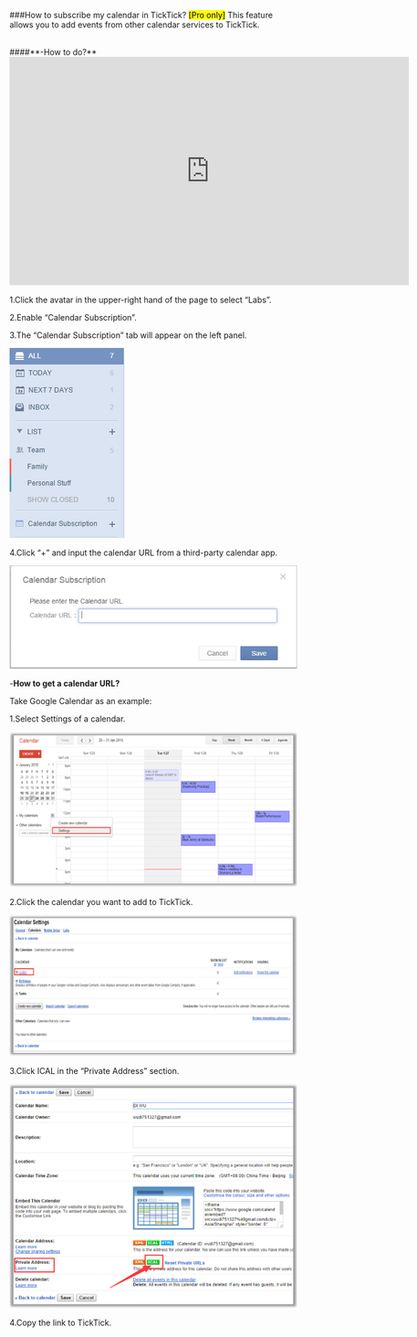 ###How to subscribe my calendar in TickTick? <mark>[Pro only]</mark>
This feature allows you to add events from other calendar services to TickTick.

<br />
####**-How to do?**

<iframe width="700" height="400" src="https://www.youtube.com/embed/zCsCP4VBUX4?list=PLbWRKVi0_aTH4wo0Z2kCuMy7RHV7t9onw" frameborder="0" allowfullscreen></iframe>

1.Click the avatar in the upper-right hand of the page to select “Labs”.

2.Enable “Calendar Subscription”.

3.The “Calendar Subscription” tab will appear on the left panel.

![](../images/image023.png)

4.Click “+” and input the calendar URL from a third-party calendar app.

![](../images/image025.png)

-**How to get a calendar URL?**

Take Google Calendar as an example:

1.Select Settings of a calendar.

![](../images/C5.png)

2.Click the calendar you want to add to TickTick.

![](../images/C6.png)

3.Click ICAL in the “Private Address” section.

![](../images/C7.png)

4.Copy the link to TickTick. 


